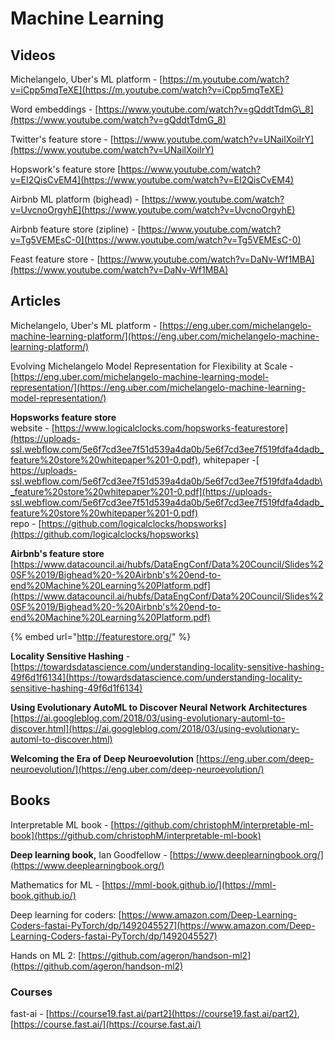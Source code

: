 # Machine Learning

## Videos

Michelangelo, Uber's ML platform - [https://m.youtube.com/watch?v=iCpp5mqTeXE](https://m.youtube.com/watch?v=iCpp5mqTeXE)

Word embeddings - [https://www.youtube.com/watch?v=gQddtTdmG\_8](https://www.youtube.com/watch?v=gQddtTdmG_8)

Twitter's feature store - [https://www.youtube.com/watch?v=UNailXoiIrY](https://www.youtube.com/watch?v=UNailXoiIrY)

Hopswork's feature store [https://www.youtube.com/watch?v=EI2QisCvEM4](https://www.youtube.com/watch?v=EI2QisCvEM4)

Airbnb ML platform \(bighead\) - [https://www.youtube.com/watch?v=UvcnoOrgyhE](https://www.youtube.com/watch?v=UvcnoOrgyhE)

Airbnb feature store \(zipline\) - [https://www.youtube.com/watch?v=Tg5VEMEsC-0](https://www.youtube.com/watch?v=Tg5VEMEsC-0)

Feast feature store - [https://www.youtube.com/watch?v=DaNv-Wf1MBA](https://www.youtube.com/watch?v=DaNv-Wf1MBA)

## Articles

Michelangelo, Uber's ML platform - [https://eng.uber.com/michelangelo-machine-learning-platform/](https://eng.uber.com/michelangelo-machine-learning-platform/)

Evolving Michelangelo Model Representation for Flexibility at Scale - [https://eng.uber.com/michelangelo-machine-learning-model-representation/](https://eng.uber.com/michelangelo-machine-learning-model-representation/)

**Hopsworks feature store**   
website - [https://www.logicalclocks.com/hopsworks-featurestore](https://uploads-ssl.webflow.com/5e6f7cd3ee7f51d539a4da0b/5e6f7cd3ee7f519fdfa4dadb_feature%20store%20whitepaper%201-0.pdf), whitepaper -[ https://uploads-ssl.webflow.com/5e6f7cd3ee7f51d539a4da0b/5e6f7cd3ee7f519fdfa4dadb\_feature%20store%20whitepaper%201-0.pdf](https://uploads-ssl.webflow.com/5e6f7cd3ee7f51d539a4da0b/5e6f7cd3ee7f519fdfa4dadb_feature%20store%20whitepaper%201-0.pdf)  
 repo - [https://github.com/logicalclocks/hopsworks](https://github.com/logicalclocks/hopsworks)

**Airbnb's feature store**  
[https://www.datacouncil.ai/hubfs/DataEngConf/Data%20Council/Slides%20SF%2019/Bighead%20-%20Airbnb's%20end-to-end%20Machine%20Learning%20Platform.pdf](https://www.datacouncil.ai/hubfs/DataEngConf/Data%20Council/Slides%20SF%2019/Bighead%20-%20Airbnb's%20end-to-end%20Machine%20Learning%20Platform.pdf)

{% embed url="http://featurestore.org/" %}

**Locality Sensitive Hashing** - [https://towardsdatascience.com/understanding-locality-sensitive-hashing-49f6d1f6134](https://towardsdatascience.com/understanding-locality-sensitive-hashing-49f6d1f6134)

**Using Evolutionary AutoML to Discover Neural Network Architectures** [https://ai.googleblog.com/2018/03/using-evolutionary-automl-to-discover.html](https://ai.googleblog.com/2018/03/using-evolutionary-automl-to-discover.html)

**Welcoming the Era of Deep Neuroevolution** [https://eng.uber.com/deep-neuroevolution/](https://eng.uber.com/deep-neuroevolution/)

## Books

Interpretable ML book - [https://github.com/christophM/interpretable-ml-book](https://github.com/christophM/interpretable-ml-book)

**Deep learning book,** Ian Goodfellow - [https://www.deeplearningbook.org/](https://www.deeplearningbook.org/)

Mathematics for ML - [https://mml-book.github.io/](https://mml-book.github.io/)

Deep learning for coders: [https://www.amazon.com/Deep-Learning-Coders-fastai-PyTorch/dp/1492045527](https://www.amazon.com/Deep-Learning-Coders-fastai-PyTorch/dp/1492045527)

Hands on ML 2: [https://github.com/ageron/handson-ml2](https://github.com/ageron/handson-ml2)



### **Courses**

fast-ai -  [https://course19.fast.ai/part2](https://course19.fast.ai/part2), [https://course.fast.ai/](https://course.fast.ai/)

